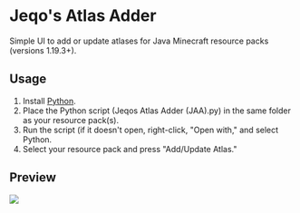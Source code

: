# Jeqo's Atlas Adder
Simple UI to add or update atlases for Java Minecraft resource packs (versions 1.19.3+).

## Usage
1. Install [Python](https://www.python.org/downloads/).
2. Place the Python script (Jeqos Atlas Adder (JAA).py) in the same folder as your resource pack(s).
3. Run the script (if it doesn't open, right-click, "Open with," and select Python.
4. Select your resource pack and press "Add/Update Atlas."

## Preview
![](https://i.imgur.com/0XfTyza.png)
